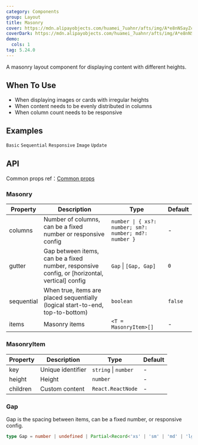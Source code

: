 ```yaml
---
category: Components
group: Layout
title: Masonry
cover: https://mdn.alipayobjects.com/huamei_7uahnr/afts/img/A*e8nNSayZcBMAAAAAAAAAAAAADrJ8AQ/original
coverDark: https://mdn.alipayobjects.com/huamei_7uahnr/afts/img/A*e8nNSayZcBMAAAAAAAAAAAAADrJ8AQ/original
demo:
  cols: 1
tag: 5.24.0
---
```


A masonry layout component for displaying content with different heights.

## When To Use

- When displaying images or cards with irregular heights
- When content needs to be evenly distributed in columns
- When column count needs to be responsive

## Examples

<!-- prettier-ignore -->
<code src="./demo/basic.tsx">Basic</code>
<code src="./demo/sequential.tsx">Sequential</code>
<code src="./demo/responsive.tsx">Responsive</code>
<code src="./demo/image.tsx">Image</code>
<code src="./demo/update.tsx">Update</code>

## API

Common props ref：[Common props](/docs/react/common-props)

### Masonry

| Property | Description | Type | Default |
| --- | --- | --- | --- |
| columns | Number of columns, can be a fixed number or responsive config | `number \| { xs?: number; sm?: number; md?: number }` | - |
| gutter | Gap between items, can be a fixed number, responsive config, or \[horizontal, vertical\] config | `Gap` \| `[Gap, Gap]` | `0` |
| sequential | When true, items are placed sequentially (logical start-to-end, top-to-bottom) | `boolean` | `false` |
| items | Masonry items | `<T = MasonryItem>[]` | - |

### MasonryItem

| Property | Description       | Type                 | Default |
| -------- | ----------------- | -------------------- | ------- |
| key      | Unique identifier | `string` \| `number` | -       |
| height   | Height            | `number`             | -       |
| children | Custom content    | `React.ReactNode`    | -       |

### Gap

Gap is the spacing between items, can be a fixed number, or responsive config.

```ts
type Gap = number | undefined | Partial<Record<'xs' | 'sm' | 'md' | 'lg' | 'xl' | 'xxl', number>>;
```
